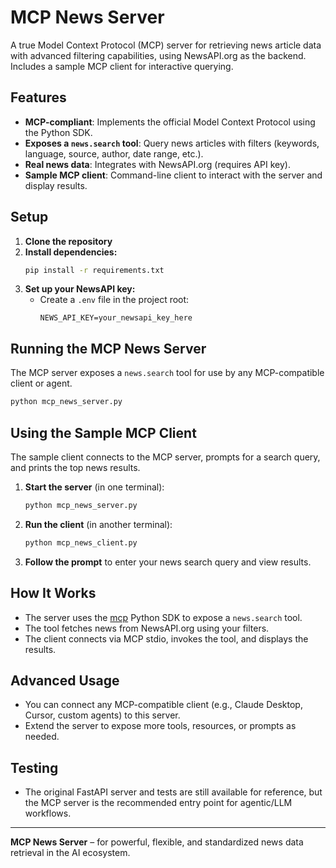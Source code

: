 # MCP News Server

A true Model Context Protocol (MCP) server for retrieving news article data with advanced filtering capabilities, using NewsAPI.org as the backend. Includes a sample MCP client for interactive querying.

## Features
- **MCP-compliant**: Implements the official Model Context Protocol using the Python SDK.
- **Exposes a `news.search` tool**: Query news articles with filters (keywords, language, source, author, date range, etc.).
- **Real news data**: Integrates with NewsAPI.org (requires API key).
- **Sample MCP client**: Command-line client to interact with the server and display results.

## Setup
1. **Clone the repository**
2. **Install dependencies:**
   ```bash
   pip install -r requirements.txt
   ```
3. **Set up your NewsAPI key:**
   - Create a `.env` file in the project root:
     ```
     NEWS_API_KEY=your_newsapi_key_here
     ```

## Running the MCP News Server
The MCP server exposes a `news.search` tool for use by any MCP-compatible client or agent.

```bash
python mcp_news_server.py
```

## Using the Sample MCP Client
The sample client connects to the MCP server, prompts for a search query, and prints the top news results.

1. **Start the server** (in one terminal):
   ```bash
   python mcp_news_server.py
   ```
2. **Run the client** (in another terminal):
   ```bash
   python mcp_news_client.py
   ```
3. **Follow the prompt** to enter your news search query and view results.

## How It Works
- The server uses the [mcp](https://github.com/modelcontextprotocol/python-sdk) Python SDK to expose a `news.search` tool.
- The tool fetches news from NewsAPI.org using your filters.
- The client connects via MCP stdio, invokes the tool, and displays the results.

## Advanced Usage
- You can connect any MCP-compatible client (e.g., Claude Desktop, Cursor, custom agents) to this server.
- Extend the server to expose more tools, resources, or prompts as needed.

## Testing
- The original FastAPI server and tests are still available for reference, but the MCP server is the recommended entry point for agentic/LLM workflows.

---
**MCP News Server** – for powerful, flexible, and standardized news data retrieval in the AI ecosystem. 